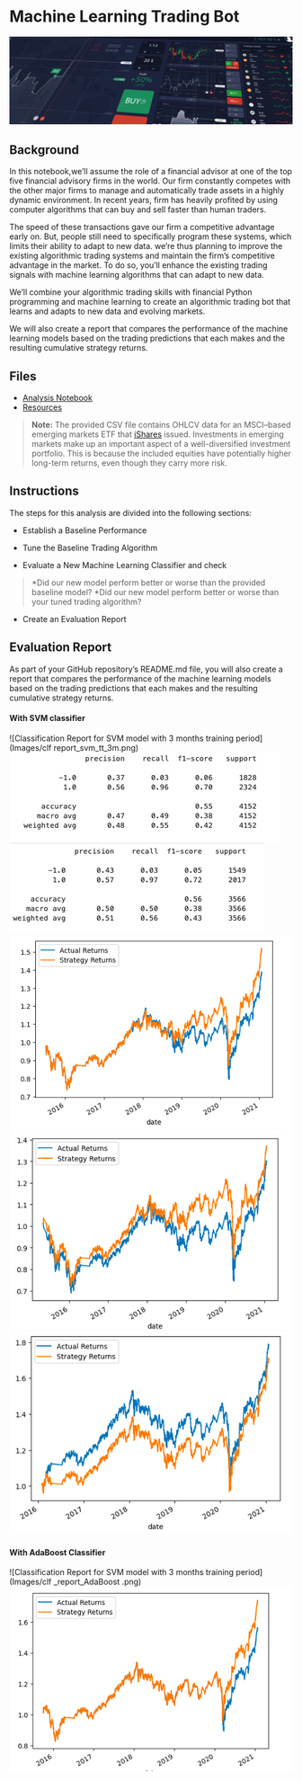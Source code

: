 # Machine Learning Trading Bot

![Decorative image.](Images/display-image.png)

## Background

In this notebook,we’ll assume the role of a financial advisor at one of the top five financial advisory firms in the world. Our firm constantly competes with the other major firms to manage and automatically trade assets in a highly dynamic environment. In recent years, firm has heavily profited by using computer algorithms that can buy and sell faster than human traders.

The speed of these transactions gave our firm a competitive advantage early on. But, people still need to specifically program these systems, which limits their ability to adapt to new data. we’re thus planning to improve the existing algorithmic trading systems and maintain the firm’s competitive advantage in the market. To do so, you’ll enhance the existing trading signals with machine learning algorithms that can adapt to new data.

We’ll combine your algorithmic trading skills with financial Python programming and machine learning to create an algorithmic trading bot that learns and adapts to new data and evolving markets.

We will also create a report that compares the performance of the machine learning models based on the trading predictions that each makes and the resulting cumulative strategy returns.

## Files

* [Analysis Notebook](machine_leraning_trading_bot.ipynb)
* [Resources](Resources/emerging_markets_ohlcv.csv)
> **Note:** The provided CSV file contains OHLCV data for an MSCI&ndash;based emerging markets ETF that [iShares](https://www.ishares.com/us/products/268704/ishares-currency-hedged-msci-emerging-markets) issued. Investments in emerging markets make up an important aspect of a well-diversified investment portfolio. This is because the included equities have potentially higher long-term returns, even though they carry more risk.

## Instructions

The steps for this analysis are divided into the following sections:

* Establish a Baseline Performance

* Tune the Baseline Trading Algorithm

* Evaluate a New Machine Learning Classifier and check
> *Did our new model perform better or worse than the provided baseline model? 
> *Did our new model perform better or worse than your tuned trading algorithm?

* Create an Evaluation Report

## Evaluation Report

As part of your GitHub repository’s README.md file, you will also create a report that compares the performance of the machine learning models based on the trading predictions that each makes and the resulting cumulative strategy returns.
#### With SVM classifier 
![Classification Report for SVM model with 3 months training period](Images/clf report_svm_tt_3m.png)
![Classification Report for SVM model with 1 months training period](Images/clf_report_tt_1m.png)
![Classification Report for SVM model with 10 months training period](Images/clf_report_tt_10m.png)
![Actual returns vs Strategy Returns plot with 3 months training period](Images/plot_tt_3m_svm.png)
![Actual returns vs Strategy Returns plot with 1 months training period](Images/plot_tt_1m_svm.png)
![Actual returns vs Strategy Returns plot with  10 months training period](Images/plot_tt_10m_svm.png)

#### With AdaBoost Classifier
![Classification Report for SVM model with 3 months training period](Images/clf _report_AdaBoost .png)
![Actual returns vs Strategy Returns plot with 3 months training period](Images/plot_with_AdaBoost.png)